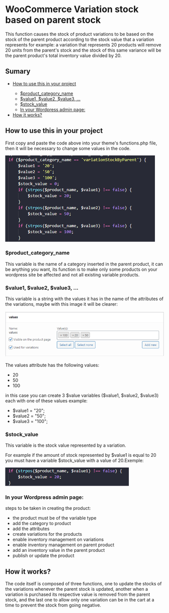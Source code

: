<h1>WooCommerce Variation stock based on parent stock</h1>

<p>This function causes the stock of product variations to be based on the stock of the parent product according to the stock value that a variation represents for example: a variation that represents 20 products will remove 20 units from the parent's stock and the stock of this same variance will be the parent product's total inventory value divided by 20.</p>

<h2>Sumary</h2>

<ul>
  <li><a href="#howToUse">How to use this in your project</a></li>
  <ul>
    <li><a href="#product_category_name">$product_category_name</a></li>
    <li><a href="#values">$value1, $value2, $value3, ...</a></li>
    <li><a href="#stock_value">$stock_value</a></li>
    <li><a href="#wordpress">In your Wordpress admin page:</a></li>
  </ul>
  <li><a href="#howItWorks">How it works?</a></li>
</ul>

<h2 id="howToUse">How to use this in your project</h2>

<p>First copy and paste the code above into your theme's functions.php file, then it will be necessary to change some values in the code.</p>

<img src="images/values.png" alt="values_image">

<h3 id="product_category_name">$product_category_name</h3>

<p>This variable is the name of a category inserted in the parent product, it can be anything you want, its function is to make only some products on your wordpress site be affected and not all existing variable products.</p>

<h3 id="values">$value1, $value2, $value3, ...</h3>

<p>This variable is a string with the values it has in the name of the attributes of the variations, maybe with this image it will be clearer:</p>

<img src="images/attributes.png" alt="Attributes image">

<p>The values attribute has the following values:</p>

<ul>
  <li>20</li> 
  <li>50</li>
  <li>100</li> 
</ul>

<p>in this case you can create 3 $value variables ($value1, $value2, $value3) each with one of these values example:</p>

<ul>
  <li>$value1 = "20";</li> 
  <li>$value2 = "50";</li>
  <li>$value3 = "100";</li> 
</ul>

<h3 id="stock_value">$stock_value</h3>

<p>This variable is the stock value represented by a variation.</p>
<p>For example if the amount of stock represented by $value1 is equal to 20 you must have a variable $stock_value with a value of 20.Exemple:</p>

<img src="images/stockValue.png" alt="stockValue">

<h3 id="wordpress">In your Wordpress admin page:</h3>

<p>steps to be taken in creating the product:</p>

<ul>
  <li>the product must be of the variable type</li> 
  <li>add the category to product</li>
  <li>add the attributes</li> 
  <li>create variations for the products</li> 
  <li>enable inventory management on variations</li>
  <li>enable inventory management on parent product</li>
  <li>add an inventory value in the parent product</li>
  <li>publish or update the product</li>
</ul>


<h2 id="howItWorks">How it works?</h2>

<p>The code itself is composed of three functions, one to update the stocks of the variations whenever the parent stock is updated, another when a variation is purchased its respective value is removed from the parent stock, and the last one to allow only one variation can be in the cart at a time to prevent the stock from going negative.</p>
